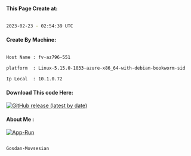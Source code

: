
   
#### This Page Create at:

```bash

2023-02-23 - 02:54:39 UTC

```

#### Create By Machine:

```bash

Host Name : fv-az796-551

platform  : Linux-5.15.0-1033-azure-x86_64-with-debian-bookworm-sid

Ip Local  : 10.1.0.72

```
#### Download This code Here:

[![GitHub release (latest by date)](https://img.shields.io/github/v/release/Gosdan-Movsesian/Gosdan?style=for-the-badge&label=Download)](https://github.com/Gosdan-Movsesian/Gosdan/releases) 

</p> 

#### About Me :

[![App-Run](https://github.com/Gosdan-Movsesian/Gosdan/actions/workflows/App-Run.yml/badge.svg)](https://github.com/Gosdan-Movsesian/Gosdan/actions/workflows/App-Run.yml)

```bash

Gosdan-Movsesian

```


